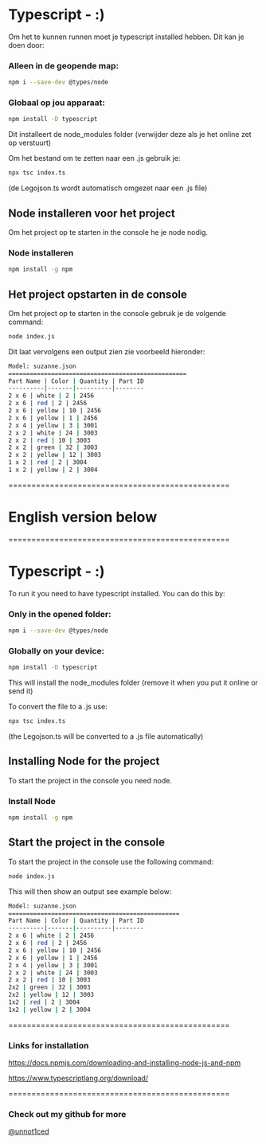 
# Typescript - :)

Om het te kunnen runnen moet je typescript installed hebben. Dit kan je doen door: 

### Alleen in de geopende map:
``` bash
npm i --save-dev @types/node
```
### Globaal op jou apparaat:
``` bash
npm install -D typescript
```

Dit installeert de node_modules folder (verwijder deze als je het online zet op verstuurt)

Om het bestand om te zetten naar een .js gebruik je:

``` bash
npx tsc index.ts
```
(de Legojson.ts wordt automatisch omgezet naar een .js file)


## Node installeren voor het project

Om het project op te starten in the console he je node nodig. 

### Node installeren
``` bash
npm install -g npm
```

## Het project opstarten in de console

Om het project op te starten in the console gebruik je de volgende command:

``` bash
node index.js
```

Dit laat vervolgens een output zien zie voorbeeld hieronder:

``` bash
Model: suzanne.json
==================================================
Part Name | Color | Quantity | Part ID
----------|-------|----------|--------
2 x 6 | white | 2 | 2456
2 x 6 | red | 2 | 2456
2 x 6 | yellow | 10 | 2456
2 x 6 | yellow | 1 | 2456
2 x 4 | yellow | 3 | 3001
2 x 2 | white | 24 | 3003
2 x 2 | red | 10 | 3003
2 x 2 | green | 32 | 3003
2 x 2 | yellow | 12 | 3003
1 x 2 | red | 2 | 3004
1 x 2 | yellow | 2 | 3004
```

================================================
# English version below
================================================
# Typescript - :)

To run it you need to have typescript installed. You can do this by:

### Only in the opened folder:
``` bash
npm i --save-dev @types/node
```
### Globally on your device:
``` bash
npm install -D typescript
```

This will install the node_modules folder (remove it when you put it online or send it)

To convert the file to a .js use:

``` bash
npx tsc index.ts
```
(the Legojson.ts will be converted to a .js file automatically)

## Installing Node for the project

To start the project in the console you need node.

### Install Node
``` bash
npm install -g npm
```

## Start the project in the console

To start the project in the console use the following command:

``` bash
node index.js
```

This will then show an output see example below:

``` bash
Model: suzanne.json
================================================
Part Name | Color | Quantity | Part ID
----------|-------|----------|--------
2 x 6 | white | 2 | 2456
2 x 6 | red | 2 | 2456
2 x 6 | yellow | 10 | 2456
2 x 6 | yellow | 1 | 2456
2 x 4 | yellow | 3 | 3001
2 x 2 | white | 24 | 3003
2 x 2 | red | 10 | 3003
2x2 | green | 32 | 3003
2x2 | yellow | 12 | 3003
1x2 | red | 2 | 3004
1x2 | yellow | 2 | 3004
```
================================================

### Links for installation

https://docs.npmjs.com/downloading-and-installing-node-js-and-npm

https://www.typescriptlang.org/download/

================================================


### Check out my github for more

[@unnot1ced](https://www.github.com/unnot1ced)

